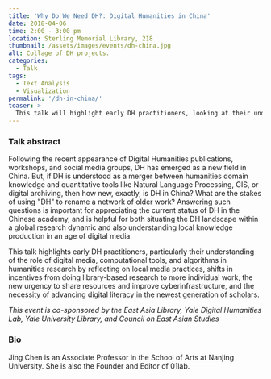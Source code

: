 ```yaml
---
title: 'Why Do We Need DH?: Digital Humanities in China'
date: 2018-04-06
time: 2:00 - 3:00 pm
location: Sterling Memorial Library, 218
thumbnail: /assets/images/events/dh-china.jpg
alt: Collage of DH projects.
categories:
  - Talk
tags:
  - Text Analysis
  - Visualization
permalink: '/dh-in-china/'
teaser: >
  This talk will highlight early DH practitioners, looking at their understanding of the role of digital media, computational tools, and algorithms in humanities research.
---
```


### Talk abstract
Following the recent appearance of Digital Humanities publications, workshops, and social media groups, DH has emerged as a new field in China. But, if DH is understood as a merger between humanities domain knowledge and 
quantitative tools like Natural Language Processing, GIS, or digital archiving, then how new, exactly, is DH in China? What are the stakes of using "DH" to rename a network of older work? Answering such questions is important for appreciating the current status of DH in the Chinese academy, and is helpful for both situating the DH landscape within a global research dynamic and also understanding local knowledge production in an age of digital media. 

This talk highlights early DH practitioners, particularly their understanding of the role of digital media, computational tools, and algorithms in humanities research by reflecting on local media practices, shifts in incentives from doing library-based research to more individual work, the new urgency to share resources and improve cyberinfrastructure, and the necessity of advancing digital literacy in the newest generation of scholars. 

*This event is co-sponsored by the East Asia Library, Yale Digital Humanities Lab, Yale University Library, and Council on East Asian Studies* 

### Bio
Jing Chen is an Associate Professor in the School of Arts at Nanjing University. She is also the Founder and Editor of 01lab.